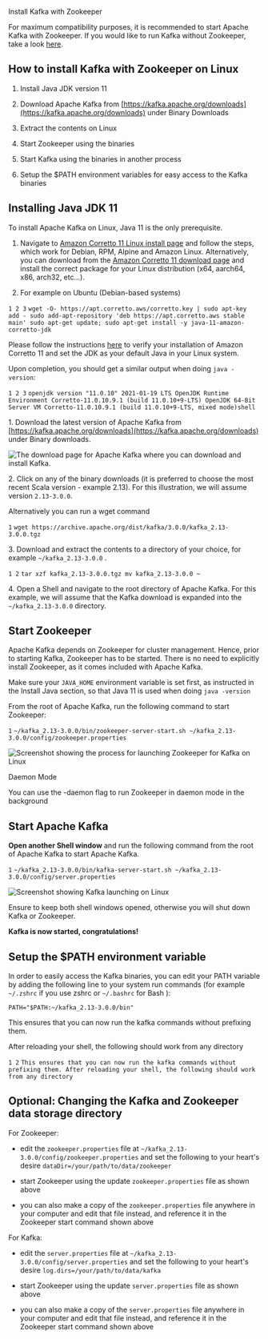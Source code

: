 Install Kafka with Zookeeper

For maximum compatibility purposes, it is recommended to start Apache Kafka with Zookeeper. If you would like to run Kafka without Zookeeper, take a look [here](https://www.conduktor.io/kafka/how-to-install-apache-kafka-on-linux-without-zookeeper-kraft-mode/).

## How to install Kafka with Zookeeper on Linux

1.  Install Java JDK version 11
    
2.  Download Apache Kafka from [https://kafka.apache.org/downloads](https://kafka.apache.org/downloads) under Binary Downloads
    
3.  Extract the contents on Linux
    
4.  Start Zookeeper using the binaries
    
5.  Start Kafka using the binaries in another process
    
6.  Setup the $PATH environment variables for easy access to the Kafka binaries
    

## Installing Java JDK 11

To install Apache Kafka on Linux, Java 11 is the only prerequisite.

1.  Navigate to [Amazon Corretto 11 Linux install page](https://docs.aws.amazon.com/corretto/latest/corretto-11-ug/linux-info.html) and follow the steps, which work for Debian, RPM, Alpine and Amazon Linux. Alternatively, you can download from the [Amazon Corretto 11 download page](https://docs.aws.amazon.com/corretto/latest/corretto-11-ug/downloads-list.html) and install the correct package for your Linux distribution (x64, aarch64, x86, arch32, etc...).
    
2.  For example on Ubuntu (Debian-based systems)
    

`1 2 3` `wget -O- https://apt.corretto.aws/corretto.key | sudo apt-key add - sudo add-apt-repository 'deb https://apt.corretto.aws stable main' sudo apt-get update; sudo apt-get install -y java-11-amazon-corretto-jdk`

Please follow the instructions [here](https://docs.aws.amazon.com/corretto/latest/corretto-11-ug/generic-linux-install.html) to verify your installation of Amazon Corretto 11 and set the JDK as your default Java in your Linux system.

Upon completion, you should get a similar output when doing `java -version`:

`1 2 3` `openjdk version "11.0.10" 2021-01-19 LTS OpenJDK Runtime Environment Corretto-11.0.10.9.1 (build 11.0.10+9-LTS) OpenJDK 64-Bit Server VM Corretto-11.0.10.9.1 (build 11.0.10+9-LTS, mixed mode)shell`

1\. Download the latest version of Apache Kafka from [https://kafka.apache.org/downloads](https://kafka.apache.org/downloads) under Binary downloads.

![The download page for Apache Kafka where you can download and install Kafka.](markdown-images/.png "Install Kafka - Apache Kafka Download")

2\. Click on any of the binary downloads (it is preferred to choose the most recent Scala version - example 2.13). For this illustration, we will assume version `2.13-3.0.0`.

Alternatively you can run a wget command

`1` `wget https://archive.apache.org/dist/kafka/3.0.0/kafka_2.13-3.0.0.tgz`

3\. Download and extract the contents to a directory of your choice, for example `~/kafka_2.13-3.0.0` .

`1 2` `tar xzf kafka_2.13-3.0.0.tgz mv kafka_2.13-3.0.0 ~`

4\. Open a Shell and navigate to the root directory of Apache Kafka. For this example, we will assume that the Kafka download is expanded into the `~/kafka_2.13-3.0.0` directory.

## Start Zookeeper

Apache Kafka depends on Zookeeper for cluster management. Hence, prior to starting Kafka, Zookeeper has to be started. There is no need to explicitly install Zookeeper, as it comes included with Apache Kafka.

Make sure your `JAVA_HOME` environment variable is set first, as instructed in the Install Java section, so that Java 11 is used when doing `java -version`

From the root of Apache Kafka, run the following command to start Zookeeper:

`1` `~/kafka_2.13-3.0.0/bin/zookeeper-server-start.sh ~/kafka_2.13-3.0.0/config/zookeeper.properties`

![Screenshot showing the process for launching Zookeeper for Kafka on Linux](markdown-images/.1.png "Starting Zookeeper for Apache Kafka on Linux")

Daemon Mode

You can use the -daemon flag to run Zookeeper in daemon mode in the background

## Start Apache Kafka

**Open another Shell window** and run the following command from the root of Apache Kafka to start Apache Kafka.

`1` `~/kafka_2.13-3.0.0/bin/kafka-server-start.sh ~/kafka_2.13-3.0.0/config/server.properties`

![Screenshot showing Kafka launching on Linux](markdown-images/.2.png "Starting Apache Kafka on Linux")

Ensure to keep both shell windows opened, otherwise you will shut down Kafka or Zookeeper.

**Kafka is now started, congratulations!**

## Setup the $PATH environment variable

In order to easily access the Kafka binaries, you can edit your PATH variable by adding the following line to your system run commands (for example `~/.zshrc` if you use zshrc or `~/.bashrc` for Bash ):

`PATH="$PATH:~/kafka_2.13-3.0.0/bin"`

This ensures that you can now run the kafka commands without prefixing them.

After reloading your shell, the following should work from any directory

`1 2` `This ensures that you can now run the kafka commands without prefixing them. After reloading your shell, the following should work from any directory`

## Optional: Changing the Kafka and Zookeeper data storage directory

For Zookeeper:

-   edit the `zookeeper.properties` file at `~/kafka_2.13-3.0.0/config/zookeeper.properties` and set the following to your heart's desire `dataDir=/your/path/to/data/zookeeper`
    
-   start Zookeeper using the update `zookeeper.properties` file as shown above
    
-   you can also make a copy of the `zookeeper.properties` file anywhere in your computer and edit that file instead, and reference it in the Zookeeper start command shown above
    

For Kafka:

-   edit the `server.properties` file at `~/kafka_2.13-3.0.0/config/server.properties` and set the following to your heart's desire `log.dirs=/your/path/to/data/kafka`
    
-   start Zookeeper using the update `server.properties` file as shown above
    
-   you can also make a copy of the `server.properties` file anywhere in your computer and edit that file instead, and reference it in the Zookeeper start command shown above